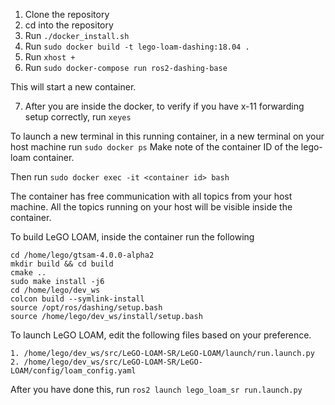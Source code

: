 1. Clone the repository
2. cd into the repository
3. Run ```./docker_install.sh```
4. Run ```sudo docker build -t lego-loam-dashing:18.04 .```
5. Run ```xhost +```
6. Run ```sudo docker-compose run ros2-dashing-base```

This will start a new container.

7. After you are inside the docker, to verify if you have x-11 forwarding setup correctly, run ```xeyes```

To launch a new terminal in this running container, in a new terminal on your host machine run ```sudo docker ps``` Make note of the container ID of the lego-loam container. 

Then run ```sudo docker exec -it <container id> bash```

The container has free communication with all topics from your host machine. All the topics running on your host will be visible inside the container.


To build LeGO LOAM, inside the container run the following
```
cd /home/lego/gtsam-4.0.0-alpha2
mkdir build && cd build
cmake ..
sudo make install -j6
cd /home/lego/dev_ws
colcon build --symlink-install
source /opt/ros/dashing/setup.bash
source /home/lego/dev_ws/install/setup.bash
```

To launch LeGO LOAM, edit the following files based on your preference.
```
1. /home/lego/dev_ws/src/LeGO-LOAM-SR/LeGO-LOAM/launch/run.launch.py
2. /home/lego/dev_ws/src/LeGO-LOAM-SR/LeGO-LOAM/config/loam_config.yaml
```

After you have done this, run ```ros2 launch lego_loam_sr run.launch.py```
